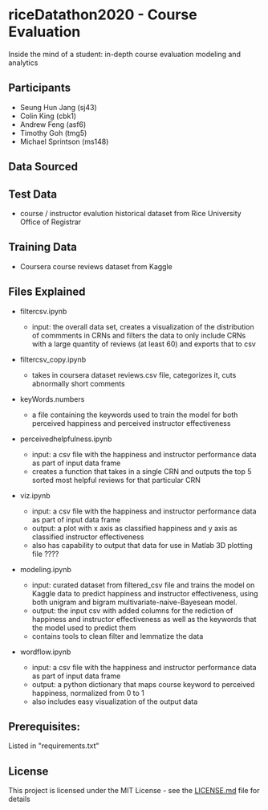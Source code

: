 # riceDatathon2020 - Course Evaluation

Inside the mind of a student: in-depth course evaluation modeling and analytics

## Participants

* Seung Hun Jang (sj43)
* Colin King (cbk1)
* Andrew Feng (asf6)
* Timothy Goh (tmg5)
* Michael Sprintson (ms148)

## Data Sourced

## Test Data

* course / instructor evalution historical dataset from Rice University Office of Registrar

## Training Data

* Coursera course reviews dataset from Kaggle

## Files Explained

* filtercsv.ipynb
    - input: the overall data set, creates a visualization of  the  distribution of commments in CRNs and filters the data to only include CRNs with a large quantity of reviews (at least 60) and exports that to csv
    
* filtercsv_copy.ipynb
    - takes in coursera dataset reviews.csv file, categorizes it, cuts abnormally short comments
    
* keyWords.numbers 
    - a file containing the keywords used to train the model for both perceived happiness and perceived instructor effectiveness
    
* perceivedhelpfulness.ipynb
    - input: a csv file with the happiness and instructor performance data as part of input data frame
    - creates a function that takes in a single CRN and outputs the top 5 sorted most helpful reviews for that particular CRN
    
* viz.ipynb
    - input: a csv file with the happiness and instructor performance data as part of input data frame
    - output: a plot with x axis as classified happiness and y axis as classified instructor effectiveness
    - also has capability to output that data for use in Matlab 3D plotting file ????
    
* modeling.ipynb
    - input: curated dataset from filtered_csv file and trains the model on Kaggle data to predict happiness and instructor effectiveness, using both unigram and bigram multivariate-naive-Bayesean model.
    - output: the input csv with added columns for the rediction of happiness and instructor effectiveness as well as the keywords that the model used to predict them
    - contains tools to clean filter and lemmatize the data
    
* wordflow.ipynb
    - input: a csv file with the happiness and instructor performance data as part of input data frame
    - output: a python dictionary that maps course keyword to perceived happiness, normalized from 0 to 1
    - also includes easy visualization of the output data


## Prerequisites:

Listed in "requirements.txt"


## License

This project is licensed under the MIT License - see the [LICENSE.md](LICENSE.md) file for details
